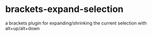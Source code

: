 # brackets-expand-selection
a brackets plugin for expanding/shrinking the current selection with alt+up/alt+down
